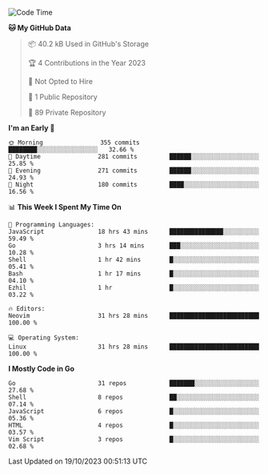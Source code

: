 
<!--START_SECTION:waka-->
![Code Time](http://img.shields.io/badge/Code%20Time-4%2C158%20hrs%2015%20mins-blue)

**🐱 My GitHub Data** 

> 📦 40.2 kB Used in GitHub's Storage 
 > 
> 🏆 4 Contributions in the Year 2023
 > 
> 🚫 Not Opted to Hire
 > 
> 📜 1 Public Repository 
 > 
> 🔑 89 Private Repository 
 > 
**I'm an Early 🐤** 

```text
🌞 Morning                355 commits         ████████░░░░░░░░░░░░░░░░░   32.66 % 
🌆 Daytime                281 commits         ██████░░░░░░░░░░░░░░░░░░░   25.85 % 
🌃 Evening                271 commits         ██████░░░░░░░░░░░░░░░░░░░   24.93 % 
🌙 Night                  180 commits         ████░░░░░░░░░░░░░░░░░░░░░   16.56 % 
```


📊 **This Week I Spent My Time On** 

```text
💬 Programming Languages: 
JavaScript               18 hrs 43 mins      ███████████████░░░░░░░░░░   59.49 % 
Go                       3 hrs 14 mins       ███░░░░░░░░░░░░░░░░░░░░░░   10.28 % 
Shell                    1 hr 42 mins        █░░░░░░░░░░░░░░░░░░░░░░░░   05.41 % 
Bash                     1 hr 17 mins        █░░░░░░░░░░░░░░░░░░░░░░░░   04.10 % 
Ezhil                    1 hr                █░░░░░░░░░░░░░░░░░░░░░░░░   03.22 % 

🔥 Editors: 
Neovim                   31 hrs 28 mins      █████████████████████████   100.00 % 

💻 Operating System: 
Linux                    31 hrs 28 mins      █████████████████████████   100.00 % 
```

**I Mostly Code in Go** 

```text
Go                       31 repos            ███████░░░░░░░░░░░░░░░░░░   27.68 % 
Shell                    8 repos             ██░░░░░░░░░░░░░░░░░░░░░░░   07.14 % 
JavaScript               6 repos             █░░░░░░░░░░░░░░░░░░░░░░░░   05.36 % 
HTML                     4 repos             █░░░░░░░░░░░░░░░░░░░░░░░░   03.57 % 
Vim Script               3 repos             █░░░░░░░░░░░░░░░░░░░░░░░░   02.68 % 
```




 Last Updated on 19/10/2023 00:51:13 UTC
<!--END_SECTION:waka-->
